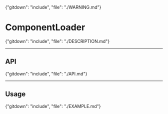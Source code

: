 {"gitdown": "include", "file": "./WARNING.md"}

# ComponentLoader

{"gitdown": "include", "file": "./DESCRIPTION.md"}

---

## API

{"gitdown": "include", "file": "./API.md"}

---

## Usage

{"gitdown": "include", "file": "./EXAMPLE.md"}
